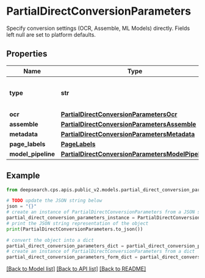 # PartialDirectConversionParameters

Specify conversion settings (OCR, Assemble, ML Models) directly.  Fields left null are set to platform defaults.

## Properties

Name | Type | Description | Notes
------------ | ------------- | ------------- | -------------
**type** | **str** |  | [optional] [default to 'direct']
**ocr** | [**PartialDirectConversionParametersOcr**](PartialDirectConversionParametersOcr.md) |  | [optional] 
**assemble** | [**PartialDirectConversionParametersAssemble**](PartialDirectConversionParametersAssemble.md) |  | [optional] 
**metadata** | [**PartialDirectConversionParametersMetadata**](PartialDirectConversionParametersMetadata.md) |  | [optional] 
**page_labels** | [**PageLabels**](PageLabels.md) |  | [optional] 
**model_pipeline** | [**PartialDirectConversionParametersModelPipeline**](PartialDirectConversionParametersModelPipeline.md) |  | [optional] 

## Example

```python
from deepsearch.cps.apis.public_v2.models.partial_direct_conversion_parameters import PartialDirectConversionParameters

# TODO update the JSON string below
json = "{}"
# create an instance of PartialDirectConversionParameters from a JSON string
partial_direct_conversion_parameters_instance = PartialDirectConversionParameters.from_json(json)
# print the JSON string representation of the object
print(PartialDirectConversionParameters.to_json())

# convert the object into a dict
partial_direct_conversion_parameters_dict = partial_direct_conversion_parameters_instance.to_dict()
# create an instance of PartialDirectConversionParameters from a dict
partial_direct_conversion_parameters_form_dict = partial_direct_conversion_parameters.from_dict(partial_direct_conversion_parameters_dict)
```
[[Back to Model list]](../README.md#documentation-for-models) [[Back to API list]](../README.md#documentation-for-api-endpoints) [[Back to README]](../README.md)


